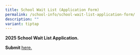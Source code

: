 ```yaml
---
title: School Wait List (Application Form)
permalink: /school-info/school-wait-list-application-form/
description: ""
variant: tiptap
---
```

<p><strong>2025 School Wait List Application.</strong>
</p>
<p><strong>Submit </strong><a href="https://form.gov.sg/678dd0d5f68da207d7862024" rel="noopener nofollow" target="_blank">here.</a>
</p>
<p></p>
